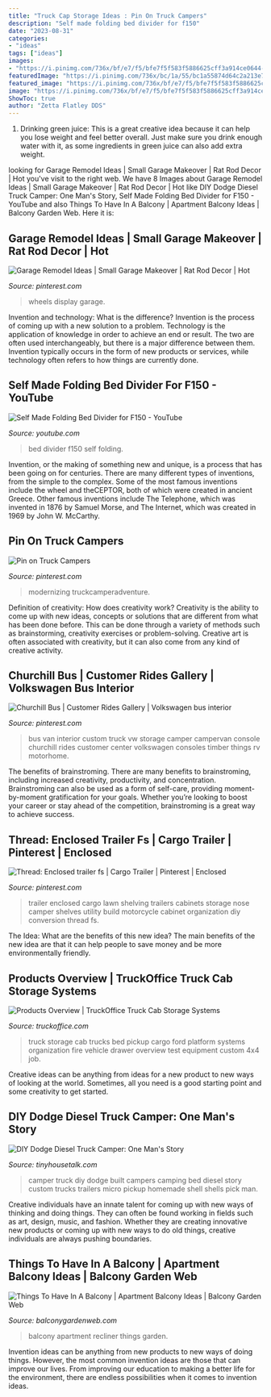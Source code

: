 ```yaml
---
title: "Truck Cap Storage Ideas : Pin On Truck Campers"
description: "Self made folding bed divider for f150"
date: "2023-08-31"
categories:
- "ideas"
tags: ["ideas"]
images:
- "https://i.pinimg.com/736x/bf/e7/f5/bfe7f5f583f5886625cff3a914ce0644--motor-home-vw-bus.jpg"
featuredImage: "https://i.pinimg.com/736x/bc/1a/55/bc1a55874d64c2a213e73bcd81c2b47d.jpg"
featured_image: "https://i.pinimg.com/736x/bf/e7/f5/bfe7f5f583f5886625cff3a914ce0644--motor-home-vw-bus.jpg"
image: "https://i.pinimg.com/736x/bf/e7/f5/bfe7f5f583f5886625cff3a914ce0644--motor-home-vw-bus.jpg"
ShowToc: true
author: "Zetta Flatley DDS"
---
```



1. Drinking green juice: This is a great creative idea because it can help you lose weight and feel better overall. Just make sure you drink enough water with it, as some ingredients in green juice can also add extra weight.

	

		
looking for Garage Remodel Ideas | Small Garage Makeover | Rat Rod Decor | Hot you've visit to the right web. We have 8 Images about Garage Remodel Ideas | Small Garage Makeover | Rat Rod Decor | Hot like DIY Dodge Diesel Truck Camper: One Man&#039;s Story, Self Made Folding Bed Divider for F150 - YouTube and also Things To Have In A Balcony | Apartment Balcony Ideas | Balcony Garden Web. Here it is:
		
    
## Garage Remodel Ideas | Small Garage Makeover | Rat Rod Decor | Hot

<img loading=lazy src="https://i.pinimg.com/736x/bc/1a/55/bc1a55874d64c2a213e73bcd81c2b47d.jpg" onerror="this.onerror=null;this.src='https://tse3.mm.bing.net/th?id=OIP.IsmKxdKoazQ-qRl90D0G7QHaQD&amp;pid=15.1';" alt="Garage Remodel Ideas | Small Garage Makeover | Rat Rod Decor | Hot">

_Source: pinterest.com_

>wheels display garage. 

	

Invention and technology: What is the difference?
Invention is the process of coming up with a new solution to a problem. Technology is the application of knowledge in order to achieve an end or result. The two are often used interchangeably, but there is a major difference between them. Invention typically occurs in the form of new products or services, while technology often refers to how things are currently done.

    
## Self Made Folding Bed Divider For F150 - YouTube

<img loading=lazy src="https://i.ytimg.com/vi/kbNh6Krlar8/maxresdefault.jpg" onerror="this.onerror=null;this.src='https://tse2.mm.bing.net/th?id=OIP.gf8U3_5WQzBpug8akf34IwHaEK&amp;pid=15.1';" alt="Self Made Folding Bed Divider for F150 - YouTube">

_Source: youtube.com_

>bed divider f150 self folding. 

	

Invention, or the making of something new and unique, is a process that has been going on for centuries. There are many different types of inventions, from the simple to the complex. Some of the most famous inventions include the wheel and theCEPTOR, both of which were created in ancient Greece. Other famous inventions include The Telephone, which was invented in 1876 by Samuel Morse, and The Internet, which was created in 1969 by John W. McCarthy.

    
## Pin On Truck Campers

<img loading=lazy src="https://i.pinimg.com/736x/86/8f/24/868f241b832dcaa9b34f9d3376ce69aa.jpg" onerror="this.onerror=null;this.src='https://tse2.mm.bing.net/th?id=OIP.5naXXoG_c2vZiamb7eHgTQHaJ4&amp;pid=15.1';" alt="Pin on Truck Campers">

_Source: pinterest.com_

>modernizing truckcamperadventure. 

	

Definition of creativity: How does creativity work?
Creativity is the ability to come up with new ideas, concepts or solutions that are different from what has been done before. This can be done through a variety of methods such as brainstorming, creativity exercises or problem-solving. Creative art is often associated with creativity, but it can also come from any kind of creative activity.

    
## Churchill Bus | Customer Rides Gallery | Volkswagen Bus Interior

<img loading=lazy src="https://i.pinimg.com/736x/bf/e7/f5/bfe7f5f583f5886625cff3a914ce0644--motor-home-vw-bus.jpg" onerror="this.onerror=null;this.src='https://tse2.mm.bing.net/th?id=OIP.JVAtiCEfcf4OH6l7XwvbpgAAAA&amp;pid=15.1';" alt="Churchill Bus | Customer Rides Gallery | Volkswagen bus interior">

_Source: pinterest.com_

>bus van interior custom truck vw storage camper campervan console churchill rides customer center volkswagen consoles timber things rv motorhome. 

	

The benefits of brainstroming.
There are many benefits to brainstroming, including increased creativity, productivity, and concentration. Brainstroming can also be used as a form of self-care, providing moment-by-moment gratification for your goals. Whether you’re looking to boost your career or stay ahead of the competition, brainstroming is a great way to achieve success.

    
## Thread: Enclosed Trailer Fs | Cargo Trailer | Pinterest | Enclosed

<img loading=lazy src="https://i.pinimg.com/736x/a3/3e/20/a33e200cae6ce6c6a544ec87cba0f775--lawn-trailer-camper-trailer.jpg" onerror="this.onerror=null;this.src='https://tse3.mm.bing.net/th?id=OIP.TlYqKpFfL67IAoOEMwt2uQHaFh&amp;pid=15.1';" alt="Thread: Enclosed trailer fs | Cargo Trailer | Pinterest | Enclosed">

_Source: pinterest.com_

>trailer enclosed cargo lawn shelving trailers cabinets storage nose camper shelves utility build motorcycle cabinet organization diy conversion thread fs. 

	

The Idea: What are the benefits of this new idea?
The main benefits of the new idea are that it can help people to save money and be more environmentally friendly.

    
## Products Overview | TruckOffice Truck Cab Storage Systems

<img loading=lazy src="http://www.truckoffice.com/wp-content/uploads/2016-01-23-23.49.59-465x620.jpg" onerror="this.onerror=null;this.src='https://tse1.mm.bing.net/th?id=OIP.Qpz5BJuwX2shGYxYQHXHpwAAAA&amp;pid=15.1';" alt="Products Overview | TruckOffice Truck Cab Storage Systems">

_Source: truckoffice.com_

>truck storage cab trucks bed pickup cargo ford platform systems organization fire vehicle drawer overview test equipment custom 4x4 job. 

	

Creative ideas can be anything from ideas for a new product to new ways of looking at the world. Sometimes, all you need is a good starting point and some creativity to get started.

    
## DIY Dodge Diesel Truck Camper: One Man&#039;s Story

<img loading=lazy src="https://tinyhousetalk.com/wp-content/uploads/Truck-Camper-Story-002.jpg" onerror="this.onerror=null;this.src='https://tse1.mm.bing.net/th?id=OIP.6w6exmyaNWpoKpbA6tO_iAHaLL&amp;pid=15.1';" alt="DIY Dodge Diesel Truck Camper: One Man&#039;s Story">

_Source: tinyhousetalk.com_

>camper truck diy dodge built campers camping bed diesel story custom trucks trailers micro pickup homemade shell shells pick man. 

	

Creative individuals have an innate talent for coming up with new ways of thinking and doing things. They can often be found working in fields such as art, design, music, and fashion. Whether they are creating innovative new products or coming up with new ways to do old things, creative individuals are always pushing boundaries.

    
## Things To Have In A Balcony | Apartment Balcony Ideas | Balcony Garden Web

<img loading=lazy src="https://balconygardenweb.com/wp-content/uploads/2016/08/recliner.jpg" onerror="this.onerror=null;this.src='https://tse4.mm.bing.net/th?id=OIP.2uGfdDAsurPxuz2pah_p4AHaLI&amp;pid=15.1';" alt="Things To Have In A Balcony | Apartment Balcony Ideas | Balcony Garden Web">

_Source: balconygardenweb.com_

>balcony apartment recliner things garden. 

	

Invention ideas can be anything from new products to new ways of doing things. However, the most common invention ideas are those that can improve our lives. From improving our education to making a better life for the environment, there are endless possibilities when it comes to invention ideas.

